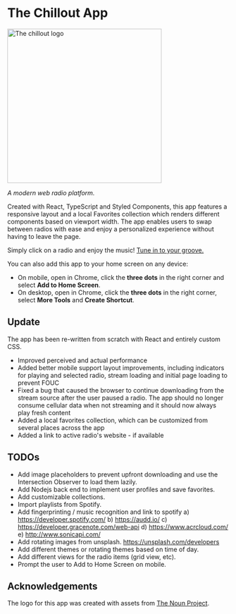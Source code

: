 # The Chillout App
<img src="assets/logo-no-bg.png" alt="The chillout logo" height="350">

*A modern web radio platform.*

Created with React, TypeScript and Styled Components, this app features a responsive layout and a local Favorites collection which renders different components based on viewport width. The app enables users to swap between radios with ease and enjoy a personalized experience without having to leave the page.

Simply click on a radio and enjoy the music! [Tune in to your groove.](https://libekonst.github.io/chillout/)

You can also add this app to your home screen on any device:
* On mobile, open in Chrome, click the **three dots** in the right corner and select **Add to Home Screen**.
* On desktop, open in Chrome, click the **three dots** in the right corner, select **More Tools** and **Create Shortcut**.

## Update
The app has been re-written from scratch with React and entirely custom CSS. 

* Improved perceived and actual performance
* Added better mobile support layout improvements, including indicators for playing and selected radio, stream loading and initial page loading to prevent FOUC
* Fixed a bug that caused the browser to continue downloading from the stream source after the user paused a radio. The app should no longer consume cellular data when not streaming and it should now always play fresh content
* Added a local favorites collection, which can be customized from several places across the app
* Added a link to active radio's website - if available

## TODOs
* Add image placeholders to prevent upfront downloading and use the Intersection Observer to load them lazily.
* Add Nodejs back end to implement user profiles and save favorites.
* Add customizable collections.
* Import playlists from Spotify.
* Add fingerprinting / music recognition and link to spotify a) https://developer.spotify.com/ b) https://audd.io/ c) https://developer.gracenote.com/web-api d) https://www.acrcloud.com/ e) http://www.sonicapi.com/
* Add rotating images from unsplash. https://unsplash.com/developers
* Add different themes or rotating themes based on time of day.
* Add different views for the radio items (grid view, etc).
* Prompt the user to Add to Home Screen on mobile.

## Acknowledgements
The logo for this app was created with assets from [The Noun Project](https://thenounproject.com/).
